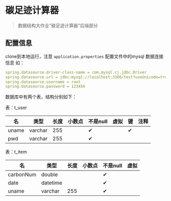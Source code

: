 # 碳足迹计算器
> 数据结构大作业"碳足迹计算器"后端部分

## 配置信息

clone到本地运行，注意 `application.properties` 配置文件中的mysql 数据连接信息
如：

```yaml
spring.datasource.driver-class-name = com.mysql.cj.jdbc.Driver
spring.datasource.url = jdbc:mysql://localhost:3306/test?useUnicode=true&characterEncoding=utf8&useSSL=false
spring.datasource.username = root
spring.datasource.password = 123456
```

数据库中有两个表，结构分别如下：

表：t_user

| 名    | 类型    | 长度 | 小数点 | 不是null | 虚拟 | 键   | 注释 |
| ----- | ------- | ---- | ------ | -------- | ---- | ---- | ---- |
| uname | varchar | 255  |        | ✔        |      | ✔    |      |
| pwd   | varchar | 255  |        | ✔        |      |      |      |

表：t_item

| 名        | 类型     | 长度 | 小数点 | 不是null | 虚拟 |
| --------- | -------- | ---- | ------ | -------- | ---- |
| carbonNum | double   |      |        | ✔        |      |
| date      | datetime |      |        | ✔        |      |
| uname     | varchar  | 255  |        | ✔        |      |